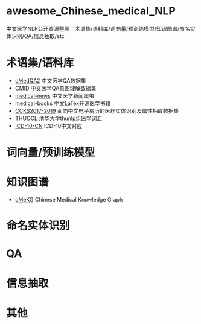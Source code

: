 # awesome_Chinese_medical_NLP
中文医学NLP公开资源整理：术语集/语料库/词向量/预训练模型/知识图谱/命名实体识别/QA/信息抽取/etc



# 术语集/语料库

- [cMedQA2](<https://github.com/zhangsheng93/cMedQA2>) 中文医学QA数据集
- [CMID](<https://github.com/liutongyang/CMID>) 中文医学QA意图理解数据集
- [medical-news](<https://github.com/flyyang/medical-news>) 中文医学新闻爬虫
- [medical-books](<https://github.com/scienceasdf/medical-books>) 中文LaTex开源医学书籍
- [CCKS2017-2019](<https://github.com/MenglinLu/Chinese-clinical-NER/tree/master/data>) 面向中文电子病历的医疗实体识别及属性抽取数据集
- [THUOCL](<https://github.com/thunlp/THUOCL>) 清华大学thunlp组医学词汇
- [ICD-10-CN](<https://github.com/chaseliu/ICD-10-CN>) ICD-10中文对应



# 词向量/预训练模型



# 知识图谱

- [cMeKG](<http://zstp.pcl.ac.cn:8002/>) Chinese Medical Knowledge Graph



# 命名实体识别



# QA



# 信息抽取



# 其他





